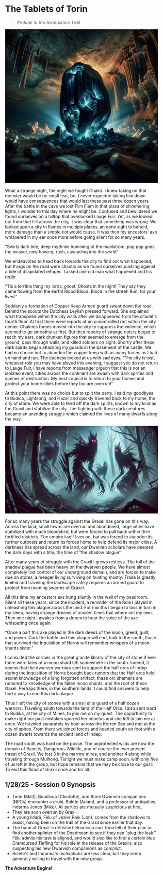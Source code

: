 # The Tablets of Torin
> _Prelude to the Ashenstone Trail_

![alt text](../images/events/almak-neara_splinter.png)

What a strange night, the night we fought Chakri. I knew taking on that monster would be no small feat, but I never expected taking him down would have consequences that would last these past three dozen years. After the battle in the cave we lost Flim Flam in that plaza of shimmering lights, I wonder to this day where he might be. Confused and bewildered we found ourselves on a hilltop that overlooked Lauge Fuir. Yet, as we looked out from that hill across the city, it was clear that something was wrong. We looked upon a city in flames in multiple places, an eerie sight to behold, more damage than a simple riot would cause. It was then my ancestors' axe whispered in my ear once more before going silent for so many years.

“Swirly dark tide, deep rhythmic humming of the maelstrom, pop pop goes the weasel, now flowing, rush, cascading into the world”

We endeavored to head back towards the city to find out what happened, but things on the road were chaotic as we found ourselves pushing against a tide of dilapidated refuges. I asked one old man what happened and his reply:

“Tis a terrible thing my lords, ghost! Ghosts in the night! They say they came flowing from the earth! Blood Blood! Blood in the street! Run, for your lives!”

Suddenly a formation of Copper Keep Armed guard swept down the road. Behind the scouts  the Dutchess Leylish pressed forward. She explained what transpired within the city walls after we disappeared from the citadel's fourth floor. At first  there were reports of an uncontrolled riot within the city center. Chakries forces moved into the city to suppress the violence, which seemed to go smoothly at first. But then reports of strange rioters began to reach my ears, dark drunken figures that seemed to emerge from the ground, pass through walls, and killed soldiers on sight. Shortly after these dark spirits began attacking my guards in the basement of the castle, We had no choice but to abandon the copper keep with as many forces as I had on hand and run. The duchess looked at us with sad eyes, “The city is lost, whatever role you may have played this evening, I suggest you do not return to Lauge Fuir, I have reports from messenger pigeon that this is not an isolated event, cities across the continent are awash with dark sprites and scenes of destruction. My best council is to return to your homes and protect your home cities before they too are overrun!”

At this point there was no choice but to split the party. I said my goodbyes to Budica, Lightsong, and Hazar and quickly traveled back to my home, the city of stone. We were able to fend off the dark spirits, known to my kind as the Graxil and stabilize the city. The fighting with these dark creatures became an unending struggle which claimed the lives of many dwarfs along the way.

![alt text](../images/bestiary/graxils.png)

For so many years the struggle against the Graxel has gone on this way. Across the land, small towns are overrun and abandoned, large cities have stabilized with much bloodshed, but were forced to pull back within their fortified districts. The empire itself lives on, but was forced to abandon its further outposts and return its forces home to help defend its major cities. A darkness has spread across the land, our Dwarven scholars have deemed the dark days with a title, the time of “the shadow plague”.

After many years of struggle with the Graxil I grews restless. The toll of the shadow plague has been heavy on the dwarven people. We have almost completely lost control of our underground domain, and are forced to make due on stores, a meager living surviving on hunting mostly. Trade is greatly limited and traveling the landscape safely requires an armed guard to protect from roaming swarms of Graxel.

All this time my ancestors axe hung silently in the wall of my beadroom. Silent all these years, since the incident, a reminder of the Role I played in unleashing this plague across the land. For months I began to toss in turn in my sleep, having strange dreams of ancient times that where not my own. Then one night I awakes from a dream to hear the voice of the axe whispering once again.

“Once a part this axe played in the dark deeds of the moon, greed, guilt, and power. Cork the bottle and this plague will end, look to the south, those that survived the Inquisition of Horns will remember whispers of a moon shards sister.”

I consulted the scribes in the great granite library of the city of stone if ever there were tales of a moon shard left somewhere in the south. Indeed, it seems that the dwarven warriors sent to support the half orcs of Indep during the Inquisition of Horns brought back rumors that the Half orcs held secret knowledge of a long forgotten artifact, these orc shamans are rumored to knowledge of the fallen moon shards, and the root of these Gaxel. Perhaps there, in the southern lands, I could find answers to help find a way to end this dark plague.

Thus I left the city of stones with a small elite guard of a half dozen warriors. Traveling south towards the land of the Half Orcs. I also sent word to Budika, at the city of Mines, to join me on my quest. The opportunity to make right our past mistakes spurred her impetus and she left to join me at once. We traveled separately by boat across the Korren Sea and met at the city of spires. From there we joined forces and headed south on foot with a dozen dwarfs towards the ancient land of Indep.

The road south was hard on the posse. The unprotected wilds are now the domain of Bandits, Dangerous Wildlife, and of course the ever present threat of Graxil. We lost 3 in the marrow mires, and another 4 along while traveling through Mulhong. Tonight we must make camp soon, with only five of us left in the group, but hope remains that we may be close to our goal: To end this flood of Graxil once and for all.

## 1/28/25 - Session 0 Synopsis

- Torin (Matt), Boudicca (Charlotte), and three Dwarven companions (NPCs) encounter a druid, Bolete (Adam), and a professor of antiquities, Indarma Jones (Mike). All parties are mutually suspicious at first.
- They are soon overrun by Graxil.
- A young Ildarii, Fëlu of Jezier'Raïk (Jon), comes from the shadows to assist, having been on the trail of the Graxil since earlier that day.
- The band of Graxil is defeated. Boudicca and Torin tell of their plan to find another splinter of the Deadmoon to see if they can "plug the leak." Fëlu admits his task is aligned, and would also like to find a certain blue Dramcursed Tiefling for his role in the release of the Graxils, also suspecting his new Dwarvish companions as complict.
- Bolete's and Indarma's motivations are less clear, but they seem generally willing to travel with the new group.

__The Adventure Begins!__